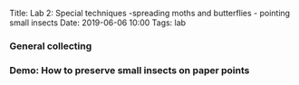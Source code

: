 <!-- 
.. title: Lab 2: Special techniques -spreading moths and butterflies - pointing small insects
.. slug: 
.. date: 2019-08-28 19:26:26 UTC+10:00
.. tags: lab
.. category: 
.. link: 
.. description: 
.. type: text
-->
Title: Lab 2: Special techniques -spreading moths and butterflies - pointing small insects
Date: 2019-06-06 10:00
Tags: lab


### General collecting

### Demo: How to preserve small insects on paper points
